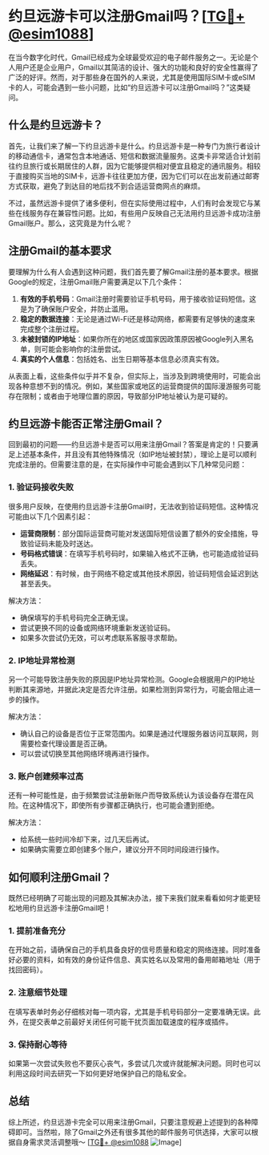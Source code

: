 # 约旦远游卡可以注册Gmail吗？[[TG💪+ @esim1088](https://t.me/s/esim1088)]

在当今数字化时代，Gmail已经成为全球最受欢迎的电子邮件服务之一。无论是个人用户还是企业用户，Gmail以其简洁的设计、强大的功能和良好的安全性赢得了广泛的好评。然而，对于那些身在国外的人来说，尤其是使用国际SIM卡或eSIM卡的人，可能会遇到一些小问题，比如“约旦远游卡可以注册Gmail吗？”这类疑问。

## 什么是约旦远游卡？

首先，让我们来了解一下约旦远游卡是什么。约旦远游卡是一种专门为旅行者设计的移动通信卡，通常包含本地通话、短信和数据流量服务。这类卡非常适合计划前往约旦旅行或长期居住的人群，因为它能够提供相对便宜且稳定的通讯服务。相较于直接购买当地的SIM卡，远游卡往往更加方便，因为它们可以在出发前通过邮寄方式获取，避免了到达目的地后找不到合适运营商网点的麻烦。

不过，虽然远游卡提供了诸多便利，但在实际使用过程中，人们有时会发现它与某些在线服务存在兼容性问题。比如，有些用户反映自己无法用约旦远游卡成功注册Gmail账户。那么，这究竟是为什么呢？

## 注册Gmail的基本要求

要理解为什么有人会遇到这种问题，我们首先要了解Gmail注册的基本要求。根据Google的规定，注册Gmail账户需要满足以下几个条件：

1. **有效的手机号码**：Gmail注册时需要验证手机号码，用于接收验证码短信。这是为了确保账户安全，并防止滥用。
2. **稳定的数据连接**：无论是通过Wi-Fi还是移动网络，都需要有足够快的速度来完成整个注册过程。
3. **未被封锁的IP地址**：如果你所在的地区或国家因政策原因被Google列入黑名单，则可能会影响你的注册尝试。
4. **真实的个人信息**：包括姓名、出生日期等基本信息必须真实有效。

从表面上看，这些条件似乎并不复杂，但实际上，当涉及到跨境使用时，可能会出现各种意想不到的情况。例如，某些国家或地区的运营商提供的国际漫游服务可能存在限制；或者由于地理位置的原因，导致部分IP地址被认为是可疑的。

## 约旦远游卡能否正常注册Gmail？

回到最初的问题——约旦远游卡是否可以用来注册Gmail？答案是肯定的！只要满足上述基本条件，并且没有其他特殊情况（如IP地址被封禁），理论上是可以顺利完成注册的。但需要注意的是，在实际操作中可能会遇到以下几种常见问题：

### 1. 验证码接收失败

很多用户反映，在使用约旦远游卡注册Gmail时，无法收到验证码短信。这种情况可能由以下几个因素引起：
   - **运营商限制**：部分国际运营商可能对发送国际短信设置了额外的安全措施，导致验证码未能及时送达。
   - **号码格式错误**：在填写手机号码时，如果输入格式不正确，也可能造成验证码丢失。
   - **网络延迟**：有时候，由于网络不稳定或其他技术原因，验证码短信会延迟到达甚至丢失。

解决方法：
   - 确保填写的手机号码完全正确无误。
   - 尝试更换不同的设备或网络环境重新发送验证码。
   - 如果多次尝试仍无效，可以考虑联系客服寻求帮助。

### 2. IP地址异常检测

另一个可能导致注册失败的原因是IP地址异常检测。Google会根据用户的IP地址判断其来源地，并据此决定是否允许注册。如果检测到异常行为，可能会阻止进一步的操作。

解决方法：
   - 确认自己的设备是否位于正常范围内。如果是通过代理服务器访问互联网，则需要检查代理设置是否正确。
   - 可以尝试切换至其他网络环境再进行操作。

### 3. 账户创建频率过高

还有一种可能性是，由于频繁尝试注册新账户而导致系统认为该设备存在潜在风险。在这种情况下，即使所有步骤都正确执行，也可能会遭到拒绝。

解决方法：
   - 给系统一些时间冷却下来，过几天后再试。
   - 如果确实需要立即创建多个账户，建议分开不同时间段进行操作。

## 如何顺利注册Gmail？

既然已经明确了可能出现的问题及其解决办法，接下来我们就来看看如何才能更轻松地用约旦远游卡注册Gmail吧！

### 1. 提前准备充分

在开始之前，请确保自己的手机具备良好的信号质量和稳定的网络连接。同时准备好必要的资料，如有效的身份证件信息、真实姓名以及常用的备用邮箱地址（用于找回密码）。

### 2. 注意细节处理

在填写表单时务必仔细核对每一项内容，尤其是手机号码部分一定要准确无误。此外，在提交表单之前最好关闭任何可能干扰页面加载速度的程序或插件。

### 3. 保持耐心等待

如果第一次尝试失败也不要灰心丧气，多尝试几次或许就能解决问题。同时也可以利用这段时间去研究一下如何更好地保护自己的隐私安全。

## 总结

综上所述，约旦远游卡完全可以用来注册Gmail，只要注意规避上述提到的各种障碍即可。当然啦，除了Gmail之外还有很多其他的邮件服务可供选择，大家可以根据自身需求灵活调整哦～ [[TG💪+ @esim1088](https://t.me/s/esim1088) ![Image](https://i.postimg.cc/4NQfJmqS/Snipaste-2025-05-13-00-14-12.png)]